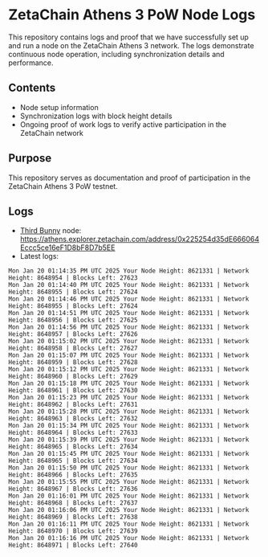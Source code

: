 # ZetaChain Athens 3 PoW Node Logs
This repository contains logs and proof that we have successfully set up and run a node on the ZetaChain Athens 3 network. The logs demonstrate continuous node operation, including synchronization details and performance.

## Contents
- Node setup information
- Synchronization logs with block height details
- Ongoing proof of work logs to verify active participation in the ZetaChain network

## Purpose
This repository serves as documentation and proof of participation in the ZetaChain Athens 3 PoW testnet.

## Logs

- [Third Bunny](https://thirdbunny.xyz/) node: https://athens.explorer.zetachain.com/address/0x225254d35dE666064Eccc5ce16eF1D8bF8D7b5EE
- Latest logs:
```
Mon Jan 20 01:14:35 PM UTC 2025 Your Node Height: 8621331 | Network Height: 8648954 | Blocks Left: 27623
Mon Jan 20 01:14:40 PM UTC 2025 Your Node Height: 8621331 | Network Height: 8648955 | Blocks Left: 27624
Mon Jan 20 01:14:46 PM UTC 2025 Your Node Height: 8621331 | Network Height: 8648955 | Blocks Left: 27624
Mon Jan 20 01:14:51 PM UTC 2025 Your Node Height: 8621331 | Network Height: 8648956 | Blocks Left: 27625
Mon Jan 20 01:14:56 PM UTC 2025 Your Node Height: 8621331 | Network Height: 8648957 | Blocks Left: 27626
Mon Jan 20 01:15:02 PM UTC 2025 Your Node Height: 8621331 | Network Height: 8648958 | Blocks Left: 27627
Mon Jan 20 01:15:07 PM UTC 2025 Your Node Height: 8621331 | Network Height: 8648959 | Blocks Left: 27628
Mon Jan 20 01:15:12 PM UTC 2025 Your Node Height: 8621331 | Network Height: 8648960 | Blocks Left: 27629
Mon Jan 20 01:15:18 PM UTC 2025 Your Node Height: 8621331 | Network Height: 8648961 | Blocks Left: 27630
Mon Jan 20 01:15:23 PM UTC 2025 Your Node Height: 8621331 | Network Height: 8648962 | Blocks Left: 27631
Mon Jan 20 01:15:28 PM UTC 2025 Your Node Height: 8621331 | Network Height: 8648963 | Blocks Left: 27632
Mon Jan 20 01:15:34 PM UTC 2025 Your Node Height: 8621331 | Network Height: 8648964 | Blocks Left: 27633
Mon Jan 20 01:15:39 PM UTC 2025 Your Node Height: 8621331 | Network Height: 8648965 | Blocks Left: 27634
Mon Jan 20 01:15:45 PM UTC 2025 Your Node Height: 8621331 | Network Height: 8648965 | Blocks Left: 27634
Mon Jan 20 01:15:50 PM UTC 2025 Your Node Height: 8621331 | Network Height: 8648966 | Blocks Left: 27635
Mon Jan 20 01:15:55 PM UTC 2025 Your Node Height: 8621331 | Network Height: 8648967 | Blocks Left: 27636
Mon Jan 20 01:16:01 PM UTC 2025 Your Node Height: 8621331 | Network Height: 8648968 | Blocks Left: 27637
Mon Jan 20 01:16:06 PM UTC 2025 Your Node Height: 8621331 | Network Height: 8648969 | Blocks Left: 27638
Mon Jan 20 01:16:11 PM UTC 2025 Your Node Height: 8621331 | Network Height: 8648970 | Blocks Left: 27639
Mon Jan 20 01:16:16 PM UTC 2025 Your Node Height: 8621331 | Network Height: 8648971 | Blocks Left: 27640
```

